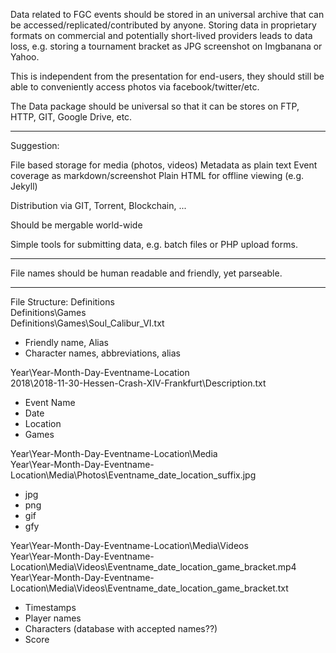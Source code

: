 Data related to FGC events should be stored in an universal archive that can be accessed/replicated/contributed by anyone. Storing data in proprietary formats on commercial and potentially short-lived providers leads to data loss, e.g. storing a tournament bracket as JPG screenshot on Imgbanana or Yahoo.

This is independent from the presentation for end-users, they should still be able to conveniently access photos via facebook/twitter/etc.

The Data package should be universal so that it can be stores on FTP, HTTP, GIT, Google Drive, etc.

---
Suggestion:

File based storage for media (photos, videos)
Metadata as plain text
Event coverage as markdown/screenshot
Plain HTML for offline viewing (e.g. Jekyll)

Distribution via GIT, Torrent, Blockchain, ...

Should be mergable world-wide

Simple tools for submitting  data, e.g. batch files or PHP upload forms.

---
File names should be human readable and friendly, yet parseable. 

---

File Structure:
Definitions\
 Definitions\Games\
Definitions\Games\Soul_Calibur_VI.txt
- Friendly name, Alias
- Character names, abbreviations, alias

Year\Year-Month-Day-Eventname-Location\
2018\2018-11-30-Hessen-Crash-XIV-Frankfurt\Description.txt
- Event Name
- Date
- Location
- Games

Year\Year-Month-Day-Eventname-Location\Media\
Year\Year-Month-Day-Eventname-Location\Media\Photos\Eventname_date_location_suffix.jpg
- jpg
- png
- gif
- gfy

Year\Year-Month-Day-Eventname-Location\Media\Videos\
Year\Year-Month-Day-Eventname-Location\Media\Videos\Eventname_date_location_game_bracket.mp4
Year\Year-Month-Day-Eventname-Location\Media\Videos\Eventname_date_location_game_bracket.txt
- Timestamps
- Player names
- Characters (database with accepted names??)
- Score
